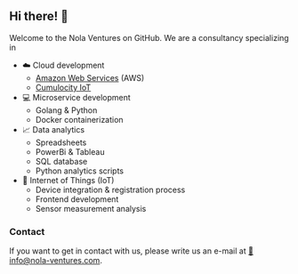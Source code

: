 ## Hi there! 👋

Welcome to the Nola Ventures on GitHub. We are a consultancy specializing in

* ☁️ Cloud development
  - [Amazon Web Services](https://aws.amazon.com/de/?nc2=h_lg) (AWS)
  - [Cumulocity IoT](https://www.softwareag.com/en_corporate/platform/iot/iot-analytics-platform.html?utm_source=google&utm_medium=cpc&utm_campaign=iot_smart-products&utm_region=hq&utm_subcampaign=stg-2&utm_content=stg-2_webpage_cumulocity-iot-platform&gclid=Cj0KCQiAiJSeBhCCARIsAHnAzT-LQMBKSE51J01TtfuxPXJNVNdLvu0UPh-bx5oK3voYmssw1NsqyzIaAjNAEALw_wcB)
* 💻 Microservice development 
  - Golang & Python
  - Docker containerization
* 📈 Data analytics
  - Spreadsheets
  - PowerBi & Tableau
  - SQL database
  - Python analytics scripts
* 📡 Internet of Things (IoT)
  - Device integration & registration process
  - Frontend development
  - Sensor measurement analysis

### Contact
If you want to get in contact with us, please write us an e-mail at [📧 info@nola-ventures.com](mailto:info@nola-ventures.com).
